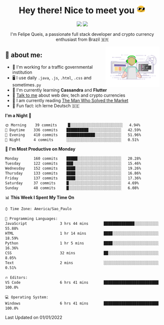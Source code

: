 
<h1 align="center">Hey there! Nice to meet you <img src="assets/sunglasses.gif" width="30"/></h1>

<p align="center">
  <a href="https://www.linkedin.com/in/fqueis"><img src="https://img.shields.io/badge/-LinkedIn-blue?style=flat&logo=Linkedin&logoColor=white" /></a>
  <a href="mailto:fqueis@gmail.com"><img src="https://img.shields.io/badge/-Gmail-c14438?style=flat&logo=Gmail&logoColor=white" /></a>
</p>

<p align="center">I'm Felipe Queis, a passionate full stack developer and crypto currency enthusiast from Brazil 🇧🇷</p>

<img width="35%" align="right" alt="fqueis" src="assets/profile.gif" /></p>

## 🤵 about me:

- 🏢 I'm working for a traffic governmental institution
- 🖥️ I use daily `.java`, `.js`, `.html`, `.css` and sometimes`.py`
- 🌱 I'm currently learning **Cassandra** and **Flutter**
- 💬 [Talk to me](https://github.com/fqueis/fqueis/discussions) about web dev, tech and crypto currencies
- 📖 I am currently reading [The Man Who Solved the Market](https://amzn.com/073521798X)
- 💭 Fun fact: ich lerne Deutsch 🇩🇪

<!--START_SECTION:waka-->
**I'm a Night 🦉** 

```text
🌞 Morning    39 commits     █░░░░░░░░░░░░░░░░░░░░░░░░   4.94% 
🌆 Daytime    336 commits    ██████████░░░░░░░░░░░░░░░   42.59% 
🌃 Evening    410 commits    █████████████░░░░░░░░░░░░   51.96% 
🌙 Night      4 commits      ░░░░░░░░░░░░░░░░░░░░░░░░░   0.51%

```
📅 **I'm Most Productive on Monday** 

```text
Monday       160 commits    █████░░░░░░░░░░░░░░░░░░░░   20.28% 
Tuesday      122 commits    ███░░░░░░░░░░░░░░░░░░░░░░   15.46% 
Wednesday    152 commits    ████░░░░░░░░░░░░░░░░░░░░░   19.26% 
Thursday     133 commits    ████░░░░░░░░░░░░░░░░░░░░░   16.86% 
Friday       137 commits    ████░░░░░░░░░░░░░░░░░░░░░   17.36% 
Saturday     37 commits     █░░░░░░░░░░░░░░░░░░░░░░░░   4.69% 
Sunday       48 commits     █░░░░░░░░░░░░░░░░░░░░░░░░   6.08%

```


📊 **This Week I Spent My Time On** 

```text
⌚︎ Time Zone: America/Sao_Paulo

💬 Programming Languages: 
JavaScript               3 hrs 44 mins       ██████████████░░░░░░░░░░░   55.88% 
HTML                     1 hr 14 mins        ████░░░░░░░░░░░░░░░░░░░░░   18.59% 
Python                   1 hr 5 mins         ████░░░░░░░░░░░░░░░░░░░░░   16.36% 
CSS                      32 mins             ██░░░░░░░░░░░░░░░░░░░░░░░   8.05% 
Text                     2 mins              ░░░░░░░░░░░░░░░░░░░░░░░░░   0.51%

🔥 Editors: 
VS Code                  6 hrs 41 mins       █████████████████████████   100.0%

💻 Operating System: 
Windows                  6 hrs 41 mins       █████████████████████████   100.0%

```


 Last Updated on 01/01/2022
<!--END_SECTION:waka-->
